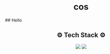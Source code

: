 <h1 align="center">cos</h1>
## Hello
<h2 align="center">⚙️ Tech Stack ⚙️</h2>

<p align="center">
  <img src="https://img.shields.io/badge/JavaScript-F7E018?style=flat&logo=JavaScript&logoColor=white"/></a>
  <img src="https://img.shields.io/badge/Python-3676AB?style=flat&logo=Python&logoColor=white"/></a>
</p>
